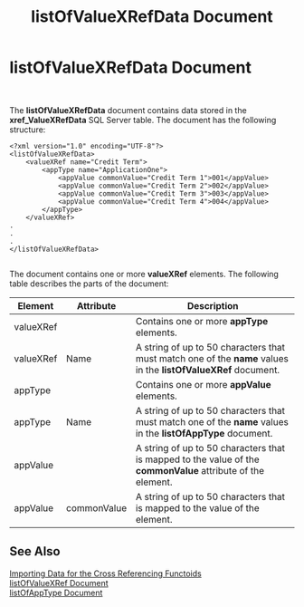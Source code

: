 ﻿---
title: listOfValueXRefData Document
TOCTitle: listOfValueXRefData Document
ms:assetid: 17d7a54b-3f7b-4217-90b0-49f8f2b4e48d
ms:mtpsurl: https://msdn.microsoft.com/en-us/library/Aa558784(v=BTS.80)
ms:contentKeyID: 51526479
ms.date: 08/30/2017
mtps_version: v=BTS.80
---

# listOfValueXRefData Document

 

The **listOfValueXRefData** document contains data stored in the **xref\_ValueXRefData** SQL Server table. The document has the following structure:

``` 
<?xml version="1.0" encoding="UTF-8"?>  
<listOfValueXRefData>  
    <valueXRef name="Credit Term">  
        <appType name="ApplicationOne">  
            <appValue commonValue="Credit Term 1">001</appValue>  
            <appValue commonValue="Credit Term 2">002</appValue>  
            <appValue commonValue="Credit Term 3">003</appValue>  
            <appValue commonValue="Credit Term 4">004</appValue>  
        </appType>  
    </valueXRef>  
.  
.  
.  
</listOfValueXRefData>  
  
```

The document contains one or more **valueXRef** elements. The following table describes the parts of the document:

<table>
<thead>
<tr class="header">
<th>Element</th>
<th>Attribute</th>
<th>Description</th>
</tr>
</thead>
<tbody>
<tr class="odd">
<td>valueXRef</td>
<td></td>
<td>Contains one or more <strong>appType</strong> elements.</td>
</tr>
<tr class="even">
<td>valueXRef</td>
<td>Name</td>
<td>A string of up to 50 characters that must match one of the <strong>name</strong> values in the <strong>listOfValueXRef</strong> document.</td>
</tr>
<tr class="odd">
<td>appType</td>
<td></td>
<td>Contains one or more <strong>appValue</strong> elements.</td>
</tr>
<tr class="even">
<td>appType</td>
<td>Name</td>
<td>A string of up to 50 characters that must match one of the <strong>name</strong> values in the <strong>listOfAppType</strong> document.</td>
</tr>
<tr class="odd">
<td>appValue</td>
<td></td>
<td>A string of up to 50 characters that is mapped to the value of the <strong>commonValue</strong> attribute of the element.</td>
</tr>
<tr class="even">
<td>appValue</td>
<td>commonValue</td>
<td>A string of up to 50 characters that is mapped to the value of the element.</td>
</tr>
</tbody>
</table>


## See Also

[Importing Data for the Cross Referencing Functoids](importing-data-for-the-cross-referencing-functoids.md)  
[listOfValueXRef Document](listofvaluexref-document.md)  
[listOfAppType Document](listofapptype-document.md)

